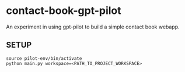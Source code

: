 # contact-book-gpt-pilot

An experiment in using gpt-pilot to build a simple contact book webapp.

## SETUP
```
source pilot-env/bin/activate
python main.py workspace=<PATH_TO_PROJECT_WORKSPACE>
```
